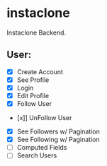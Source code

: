 # instaclone

Instaclone Backend.

## User:

- [x] Create Account
- [x] See Profile
- [x] Login
- [x] Edit Profile
- [x] Follow User
- [x]] UnFollow User
- [x] See Followers w/ Pagination
- [x] See Following w/ Pagination
- [ ] Computed Fields
- [ ] Search Users